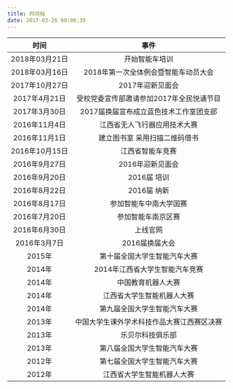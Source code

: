 ```yaml
---
title: 时间轴
date: 2017-03-26 00:08:39
---
```


|时间|事件|
|:---:|:---:|
|2018年03月21日 |开始智能车培训|
|2018年03月16日 |2018年第一次全体例会暨智能车动员大会|
|2017年10月27日 |2017年迎新见面会|
|2017年4月21日 |受校党委宣传部邀请参加2017年全民悦诵节目|
|2017年3月30日 |2017届换届宣布成立蓝色技术工作室团支部|
|2016年11月4日 |江西省无人飞行器应用技术大赛|
|2016年11月1日 |建立图书室 采用扫描二维码借书|
|2016年10月15日 |江西省智能车竞赛|
|2016年9月27日 |2016年迎新见面会|
|2016年9月20日 |2016届 培训|
|2016年8月22日 |2016届 纳新|
|2016年8月17日 |参加智能车中南大学国赛|
|2016年7月20日 |参加智能车南京区赛|
|2016年6月30日 |上线官网|
|2016年3月7日 |2016届换届大会|
|2015年 |第十届全国大学生智能汽车大赛|
|2014年 |2014年江西省大学生智能汽车竞赛|
|2014年 |中国教育机器人大赛|
|2014年 |江西省大学生智能机器人大赛|
|2014年 |第九届全国大学生智能汽车大赛|
|2013年 |中国大学生课外学术科技作品大赛江西赛区决赛|
|2013年 |乐贝尔科技俱乐部|
|2013年 |第八届全国大学生智能汽车大赛|
|2012年 |第七届全国大学生智能汽车大赛|
|2012年 |江西省大学生智能机器人大赛|
